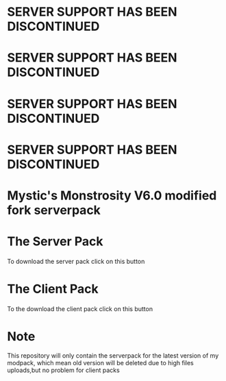 # SERVER SUPPORT HAS BEEN DISCONTINUED
# SERVER SUPPORT HAS BEEN DISCONTINUED
# SERVER SUPPORT HAS BEEN DISCONTINUED
# SERVER SUPPORT HAS BEEN DISCONTINUED
# Mystic's Monstrosity V6.0 modified fork serverpack

# The Server Pack
To download the server pack click on this button [<img src=https://git-scm.com/favicon.ico height=16>](https://github.com/quentin452/Mystic-s-MonstrosityV6.0modifiedforkserverpack/releases)

# The Client Pack
To the download the client pack click on this button [<img src=https://media.forgecdn.net/avatars/130/458/636460205549127215.png height=16>](https://legacy.curseforge.com/minecraft/modpacks/mystics-monstrosity-v6-0-modified-fork/files/)

# Note
This repository will only contain the serverpack for the latest version of my modpack, which mean old version will be deleted due to high files uploads,but no problem for client packs

